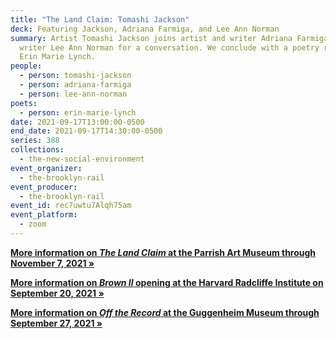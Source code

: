 ```yaml
---
title: "The Land Claim: Tomashi Jackson"
deck: Featuring Jackson, Adriana Farmiga, and Lee Ann Norman
summary: Artist Tomashi Jackson joins artist and writer Adriana Farmiga and
  writer Lee Ann Norman for a conversation. We conclude with a poetry reading by
  Erin Marie Lynch.
people:
  - person: tomashi-jackson
  - person: adriana-farmiga
  - person: lee-ann-norman
poets:
  - person: erin-marie-lynch
date: 2021-09-17T13:00:00-0500
end_date: 2021-09-17T14:30:00-0500
series: 388
collections:
  - the-new-social-environment
event_organizer:
  - the-brooklyn-rail
event_producer:
  - the-brooklyn-rail
event_id: rec7uwtu7Alqh75am
event_platform:
  - zoom
---
```

**[More information on *The Land Claim* at the Parrish Art Museum through November 7, 2021 »](https://parrishart.org/exhibitions/tomashi-jackson-the-land-claim/)**

**[More information on *Brown II* opening at the Harvard Radcliffe Institute on September 20, 2021 »](https://www.radcliffe.harvard.edu/event/2021-brown-ii-exhibition)**

**[More information on *Off the Record* at the Guggenheim Museum through September 27, 2021 »](https://www.guggenheim.org/exhibition/off-the-record)**